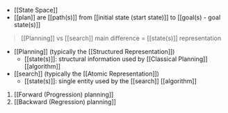 - [[State Space]]
- [[plan]] are [[path(s)]] from [[initial state (start state)]] to [[goal(s) - goal state(s)]]

>[[Planning]] vs [[search]]
>	main difference = [[state(s)]] representation
- [[Planning]] (typically the [[Structured Representation]])
	- [[state(s)]]: structural information used by [[Classical Planning]] [[algorithm]]
- [[search]]  (typically the [[Atomic Representation]])
	- [[state(s)]]: single entity used by the [[search]] [[algorithm]]

1. [[Forward (Progression) planning]]
2. [[Backward (Regression) planning]]